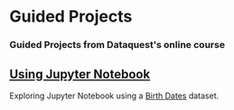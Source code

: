 # Guided Projects
### Guided Projects from Dataquest's online course




## [Using Jupyter Notebook](https://github.com/Anisatu/Guided-Projects/blob/master/Basics.ipynb)
Exploring Jupyter Notebook using a [Birth Dates](https://fivethirtyeight.com/features/some-people-are-too-superstitious-to-have-a-baby-on-friday-the-13th/) dataset.
